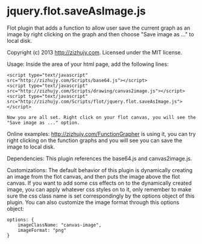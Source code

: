 jquery.flot.saveAsImage.js
==========================

Flot plugin that adds a function to allow user save the current graph as an image by right clicking on the graph and then choose "Save image as ..." to local disk.

Copyright (c) 2013 http://zizhujy.com.
Licensed under the MIT license.

Usage:
    Inside the <head></head> area of your html page, add the following lines:
    
    <script type="text/javascript" src="http://zizhujy.com/Scripts/base64.js"></script>
    <script type="text/javascript" src="http://zizhujy.com/Scripts/drawing/canvas2image.js"></script>
    <script type="text/javascript" src="http://zizhujy.com/Scripts/flot/jquery.flot.saveAsImage.js"></script>

    Now you are all set. Right click on your flot canvas, you will see the "Save image as ..." option.

Online examples:
    http://zizhujy.com/FunctionGrapher is using it, you can try right clicking on the function graphs and
    you will see you can save the image to local disk.

Dependencies:
    This plugin references the base64.js and canvas2image.js.

Customizations:
    The default behavior of this plugin is dynamically creating an image from the flot canvas, and then puts the 
    image above the flot canvas. If you want to add some css effects on to the dynamically created image, you can
    apply whatever css styles on to it, only remember to make sure the css class name is set correspondingly by 
    the options object of this plugin. You can also customize the image format through this options object:

    options: {
        imageClassName: "canvas-image",
        imageFormat: "png"
    }
